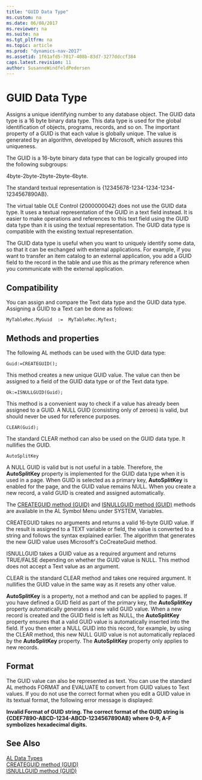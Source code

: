 ```yaml
---
title: "GUID Data Type"
ms.custom: na
ms.date: 06/08/2017
ms.reviewer: na
ms.suite: na
ms.tgt_pltfrm: na
ms.topic: article
ms.prod: "dynamics-nav-2017"
ms.assetid: 1f61afd5-7017-408b-83d7-3277ddccf384
caps.latest.revision: 11
author: SusanneWindfeldPedersen
---
```

# GUID Data Type
Assigns a unique identifying number to any database object. The GUID data type is a 16 byte binary data type. This data type is used for the global identification of objects, programs, records, and so on. The important property of a GUID is that each value is globally unique. The value is generated by an algorithm, developed by Microsoft, which assures this uniqueness.  
  
 The GUID is a 16-byte binary data type that can be logically grouped into the following subgroups:  
  
 4byte-2byte-2byte-2byte-6byte.  
  
 The standard textual representation is {12345678-1234-1234-1234-1234567890AB}.  
  
 The virtual table OLE Control (2000000042) does not use the GUID data type. It uses a textual representation of the GUID in a text field instead. It is easier to make operations and references to this text field using the GUID data type than it is using the textual representation. The GUID data type is compatible with the existing textual representation.  
  
 The GUID data type is useful when you want to uniquely identify some data, so that it can be exchanged with external applications. For example, if you want to transfer an item catalog to an external application, you add a GUID field to the record in the table and use this as the primary reference when you communicate with the external application.  
  
## Compatibility  
 You can assign and compare the Text data type and the GUID data type. Assigning a GUID to a Text can be done as follows:  
  
```  
MyTableRec.MyGuid  :=  MyTableRec.MyText;  
```  
  
## Methods and properties
 The following AL methods can be used with the GUID data type:  
  
```  
Guid:=CREATEGUID();  
```  
  
 This method creates a new unique GUID value. The value can then be assigned to a field of the GUID data type or of the Text data type.  
  
```  
Ok:=ISNULLGUID(Guid);  
```  
  
 This method is a convenient way to check if a value has already been assigned to a GUID. A NULL GUID \(consisting only of zeroes\) is valid, but should never be used for reference purposes.  
  
```  
CLEAR(Guid);  
```  
  
 The standard CLEAR method can also be used on the GUID data type. It nullifies the GUID.  
  
```  
AutoSplitKey  
```  
  
 A NULL GUID is valid but is not useful in a table. Therefore, the **AutoSplitKey** property is implemented for the GUID data type when it is used in a page. When GUID is selected as a primary key, **AutoSplitKey** is enabled for the page, and the GUID value remains NULL. When you create a new record, a valid GUID is created and assigned automatically.  
  
 The [CREATEGUID method (GUID)](../methods/devenv-createguid-method-guid.md) and [ISNULLGUID method (GUID)](../methods/devenv-isnullguid-method-guid.md) methods are available in the AL Symbol Menu under SYSTEM, Variables.  
  
 CREATEGUID takes no arguments and returns a valid 16-byte GUID value. If the result is assigned to a TEXT variable or field, the value is converted to a string and follows the syntax explained earlier. The algorithm that generates the new GUID value uses Microsoft's CoCreateGuid method.  
  
 ISNULLGUID takes a GUID value as a required argument and returns TRUE/FALSE depending on whether the GUID value is NULL. This method does not accept a Text value as an argument.  
  
 CLEAR is the standard CLEAR method and takes one required argument. It nullifies the GUID value in the same way as it resets any other value. 
  
 **AutoSplitKey** is a property, not a method and can be applied to pages. If you have defined a GUID field as part of the primary key, the **AutoSplitKey** property automatically generates a new valid GUID value. When a new record is created and the GUID field is left as NULL, the **AutoSplitKey** property ensures that a valid GUID value is automatically inserted into the field. If you then enter a NULL GUID into this record, for example, by using the CLEAR method, this new NULL GUID value is not automatically replaced by the **AutoSplitKey** property. The **AutoSplitKey** property only applies to new records.  
  
## Format  
 The GUID value can also be represented as text. You can use the standard AL methods FORMAT and EVALUATE to convert from GUID values to Text values. If you do not use the correct format when you edit a GUID value in its textual format, the following error message is displayed:  
  
 **Invalid Format of GUID string. The correct format of the GUID string is {CDEF7890-ABCD-1234-ABCD-1234567890AB} where 0-9, A-F symbolizes hexadecimal digits.**  
  
## See Also  
[AL Data Types](devenv-al-data-types.md)  
[CREATEGUID method (GUID)](../methods/devenv-createguid-method-guid.md)   
[ISNULLGUID method (GUID)](../methods/devenv-isnulguid-method-guid.md)